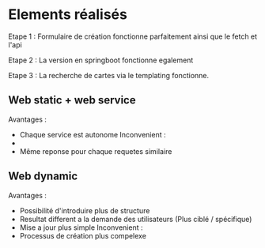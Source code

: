 
# Elements réalisés

Etape 1 : Formulaire de création fonctionne parfaitement ainsi que le fetch et l'api 

Etape 2 : La version en springboot fonctionne egalement

Etape 3 : La recherche de cartes via le templating fonctionne.

## Web static + web service
Avantages : 
- Chaque service est autonome
Inconvenient : 
- 
- Même reponse pour chaque requetes 
similaire

## Web dynamic
Avantages : 
- Possibilité d'introduire plus de structure
- Resultat different a la demande des utilisateurs (Plus ciblé / spécifique)
- Mise a jour plus simple
Inconvenient : 
- Processus de création plus compelexe
